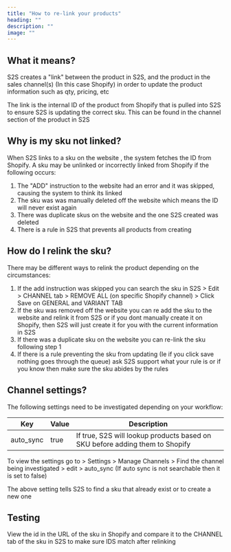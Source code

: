 ```yaml
---
title: "How to re-link your products"
heading: ""
description: ""
image: ""
---
```


## What it means?

S2S creates a "link" between the product in S2S, and the product in the sales channel(s) (In this case Shopify) in order to update the product information such as qty, pricing, etc

The link is the internal ID of the product from Shopify that is pulled into S2S to ensure S2S is updating the correct sku. This can be found in the channel section of the product in S2S

## Why is my sku not linked?

When S2S links to a sku on the website , the system fetches the ID from Shopify. A sku may be unlinked or incorrectly linked from Shopify if the following occurs:

1. The "ADD" instruction to the website had an error and it was skipped, causing the system to think its linked
2. The sku was was manually deleted off the website which means the ID will never exist again
3. There was duplicate skus on the website and the one S2S created was deleted
4. There is a rule in S2S that prevents all products from creating

## How do I relink the sku?

There may be different ways to relink the product depending on the circumstances:

1. If the add instruction was skipped you can search the sku in S2S > Edit > CHANNEL tab > REMOVE ALL (on specific Shopify channel) > Click Save on GENERAL and VARIANT TAB 
2. If the sku was removed off the website you can re add the sku to the website and relink it from S2S or if you dont manually create it on Shopify, then S2S will just create it for you with the current information in S2S
3. If there was a duplicate sku on the website you can re-link the sku following step 1
4. If there is a rule preventing the sku from updating  (Ie if you click save nothing goes through the queue) ask S2S support what your rule is or if you know then make sure the sku abides by the rules

## Channel settings?

The following settings need to be investigated depending on your workflow:

|Key|Value|Description|
|---|---|---|
|auto_sync|true|If true, S2S will lookup products based on SKU before adding them to Shopify|    

To view the settings go to > Settings > Manage Channels  > Find the channel being investigated > edit > auto_sync (If auto sync is not searchable then it is set to false)

The above setting tells S2S to find a sku that already exist or to create a new one

## Testing

View the id in the URL of the sku in Shopify and compare it to the CHANNEL tab of the sku in S2S to make sure IDS match after relinking